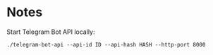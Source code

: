 # Notes
Start Telegram Bot API locally:
```
./telegram-bot-api --api-id ID --api-hash HASH --http-port 8000
```
